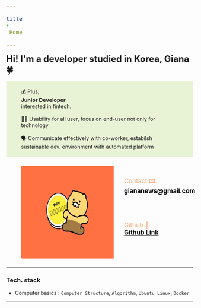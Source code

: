```yaml
---
title: Home
---
```


<h1>Hi! I'm a developer studied in Korea, Giana 🍀</h1>
<div  width="1500vw" height="200vh" style="background: #E8F3D6">
<p style="padding: 2vw 1vh; border-radius: 4px;">
  💰 Plus, <span style="font-weight: bold">Junior Developer</span> interested in fintech.
  <br><br>
  👩‍🦯 Usability for all user, focus on end-user not only for technology
  <br><br>
  🗣 Communicate effectively with co-worker, estabilsh sustainable dev. environment with automated platform 
</p>
</div>

<div style="padding:1vw 1vh; display:flex; justify-content:flex-start;">
<img src="../assets/image.jpg" height="250em" width="250em" style="border-radius:4px; margin: 0em 0em; padding-right:2em;">
<div style="padding:1vw 0vh;">
<span style="font-size: larger; padding: 2vw 0vh; color:#FAAB78;">Contact 📟. <br><strong style="font-size: x-larger; color: black;">giananews@gmail.com</strong></span>
<br><br>
<span style="font-size: larger; padding: 2vw 0vh; color: #FAAB78;">Github 🫙.<br> <strong style="font-size: x-larger; color: black;">
<a href="https://github.com/su-giana/">Github Link</a>
</strong></span>
</div>
</div>

<hr>

### Tech. stack
- Computer basics : ```Computer Structure```, ```Algorithm```, ```Ubuntu Linux```, ```Docker```

<hr>

<div id="postings"></div>

<script>
    function add_posting(url, image, title, des)
    {
        let main = document.getElementById('postings');

        let obj = document.createElement('a');
        obj.setAttribute('class', 'posting');
        let url_ = "https://giana-blog.netlify.app/" + url + "/";
        obj.setAttribute('href', url_);

        let div = document.createElement('div');
        let preimage = document.createElement('img');
        preimage.setAttribute('class', 'preimg');
        preimage.setAttribute('src', "https://giana-blog.netlify.app/assets/"+image);
        obj.appendChild(preimage);

        div.setAttribute('class', 'post-body');
        let h1 = document.createElement('h1');
        h1.setAttribute('class', "post-title");
        h1.innerText = title;
        div.appendChild(h1);

        let span = document.createElement('span');
        span.innerText = des;
        div.appendChild(span);
        obj.appendChild(div);
        main.appendChild(obj);
    }
    add_posting("wholehole", "cameleon.png" ,"Wholehole Project", "Payment System for Everyone, Studying abroad");
    add_posting("pintos-kaist", "pintos.png", "Pintos Kaist", "Small Operating System, Database and Network to dive in Computer Science");
     add_posting("woowa-tech", "woowa.png", "Woowa Tech Course", "No pain, No gain..");
</script>

<style>
    .post-body
    {
        display:grid;
        place-items: center normal;
        padding: 2vw 0vw;
    }
    .posting
    {
        display: flex;
        justify-content: flex-start;
        margin: 4.5vw 5vw;
    }
    .preimg
    {
        display: inline-block;
        width: 16vw;
        height: 16vw;
        border-radius: 10px;
        margin: 0em 0em;
        margin-right: 3vw;
        vertical-align: middle;
    }
    span
    {
        display: block;
        font-size: 1.5vw;
    }
    h1
    {
        font-size: 2.5vw;
        margin-top:0em;
    }
</style>